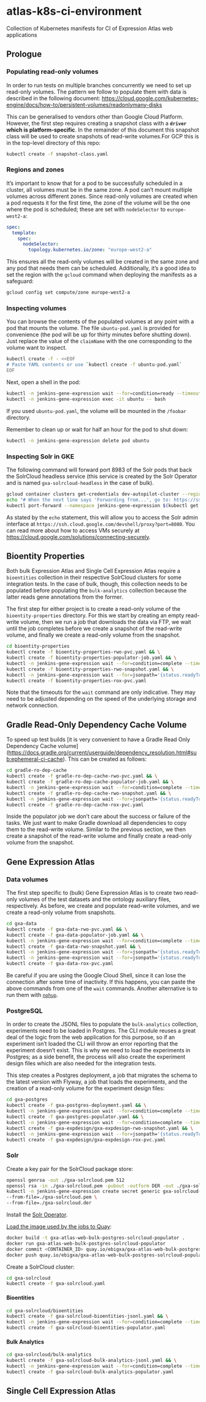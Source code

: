 # atlas-k8s-ci-environment
Collection of Kubernetes manifests for CI of Expression Atlas web applications


## Prologue
### Populating read-only volumes
In order to run tests on multiple branches concurrently we need to set up read-only volumes. The pattern we follow to
populate them with data is described in the following document:
https://cloud.google.com/kubernetes-engine/docs/how-to/persistent-volumes/readonlymany-disks

This can be generalised to vendors other than Google Cloud Platform. However, the first step requires creating a
snapshot class with a **`driver` which is platform-specific**. In the remainder of this document this snapshot class 
will be used to create snapshots of read-write volumes.For GCP this is in the top-level directory of this repo:
```bash
kubectl create -f snapshot-class.yaml
```

### Regions and zones
It’s important to know that for a pod to be successfully scheduled in a cluster, all volumes must be in the same zone.
A pod can’t mount multiple volumes across different zones. Since read-only volumes are created when a pod requests it
for the first time, the zone of the volume will be the one where the pod is scheduled; these are set with
`nodeSelector` to `europe-west2-a`:
```yaml
spec:
  template:
    spec:
      nodeSelector:
        topology.kubernetes.io/zone: "europe-west2-a"
```

This ensures all the read-only volumes will be created in the same zone and any pod that needs them can be scheduled.
Additionally, it’s a good idea to set the region with the `gcloud` command when deploying the manifests as a safeguard:
```bash
gcloud config set compute/zone europe-west2-a
```

### Inspecting volumes
You can browse the contents of the populated volumes at any point with a pod that mounts the volume. The file 
`ubuntu-pod.yaml` is provided for convenience (the pod will be up for thirty minutes before shutting down). Just
replace the value of the `claimName` with the one corresponding to the volume want to inspect.
```bash
kubectl create -f - <<EOF
# Paste YAML contents or use `kubectl create -f ubuntu-pod.yaml`
EOF
```

Next, open a shell in the pod:
```bash
kubectl -n jenkins-gene-expression wait --for=condition=ready --timeout=1h pod ubuntu && \
kubectl -n jenkins-gene-expression exec -it ubuntu -- bash
```

If you used `ubuntu-pod.yaml`, the volume will be mounted in the `/foobar` directory.

Remember to clean up or wait for half an hour for the pod to shut down: 
```bash
kubectl -n jenkins-gene-expression delete pod ubuntu
```

### Inspecting Solr in GKE
The following command will forward port 8983 of the Solr pods that back the SolrCloud headless service (this service is
created by the Solr Operator and is named `gxa-solrcloud-headless` in the case of bulk).
```bash
gcloud container clusters get-credentials dev-autopilot-cluster --region europe-west2 --project prj-int-dev-atlas-app-intg && \
echo "# When the next line says 'Forwarding from...', go to: https://ssh.cloud.google.com/devshell/proxy?port=8080" && \
kubectl port-forward --namespace jenkins-gene-expression $(kubectl get pod --namespace jenkins-gene-expression --selector="solr-cloud=gxa,technology=solr-cloud" --output jsonpath='{.items[0].metadata.name}') 8080:8983
```

As stated by the `echo` statement, this will allow you to access the Solr admin interface at
`https://ssh.cloud.google.com/devshell/proxy?port=8080`. You can read more about how to access VMs securely at
https://cloud.google.com/solutions/connecting-securely.


## Bioentity Properties
Both bulk Expression Atlas and Single Cell Expression Atlas require a `bioentities` collection in their respective
SolrCloud clusters for some integration tests. In the case of bulk, though, this collection needs to be populated
before populating the `bulk-analytics` collection because the latter reads gene annotations from the former.

The first step for either project is to create a read-only volume of the `bioentity-properties` directory. For this we
start by creating an empty read-write volume, then we run a job that downloads the data via FTP, we wait until the job
completes before we create a snapshot of the read-write volume, and finally we create a read-only volume from the
snapshot.
```bash
cd bioentity-properties
kubectl create -f bioentity-properties-rwo-pvc.yaml && \
kubectl create -f bioentity-properties-populator-job.yaml && \
kubectl -n jenkins-gene-expression wait --for=condition=complete --timeout=1h job bioentity-properties-populator && \
kubectl create -f bioentity-properties-rwo-snapshot.yaml && \
kubectl -n jenkins-gene-expression wait --for=jsonpath='{status.readyToUse}'=true --timeout=15m volumesnapshot bioentity-properties-rwo-snapshot && \
kubectl create -f bioentity-properties-rox-pvc.yaml
```

Note that the timeouts for the `wait` command are only indicative. They may need to be adjusted depending on the speed 
of the underlying storage and network connection.

## Gradle Read-Only Dependency Cache Volume
To speed up test builds [it is very convenient to have a Gradle Read Only Dependency Cache volume]
(https://docs.gradle.org/current/userguide/dependency_resolution.html#sub:ephemeral-ci-cache). This can be created
as follows:
```bash
cd gradle-ro-dep-cache
kubectl create -f gradle-ro-dep-cache-rwo-pvc.yaml && \
kubectl create -f gradle-ro-dep-cache-populator-job.yaml && \
kubectl -n jenkins-gene-expression wait --for=condition=complete --timeout=1h job gradle-ro-dep-cache-populator && \
kubectl create -f gradle-ro-dep-cache-rwo-snapshot.yaml && \
kubectl -n jenkins-gene-expression wait --for=jsonpath='{status.readyToUse}'=true --timeout=15m volumesnapshot gradle-7.0-ro-dep-cache-rwo-snapshot && \
kubectl create -f gradle-ro-dep-cache-rox-pvc.yaml
```

Inside the populator job we don’t care about the success or failure of the tasks. We just want to make Gradle download
all dependencies to copy them to the read-write volume. Similar to the previous section, we then create a snapshot of
the read-write volume and finally create a read-only volume from the snapshot.


## Gene Expression Atlas
### Data volumes
The first step specific to (bulk) Gene Expression Atlas is to create two read-only volumes of the test datasets and the
ontology auxiliary files, respectively. As before, we create and populate read-write volumes, and we create a read-only
volume from snapshots.
```bash
cd gxa-data
kubectl create -f gxa-data-rwo-pvc.yaml && \
kubectl create -f gxa-data-populator-job.yaml && \
kubectl -n jenkins-gene-expression wait --for=condition=complete --timeout=6h job gxa-data-populator && \
kubectl create -f gxa-data-rwo-snapshot.yaml && \
kubectl -n jenkins-gene-expression wait --for=jsonpath='{status.readyToUse}'=true --timeout=1h volumesnapshot gxa-data-rwo-snapshot && \
kubectl -n jenkins-gene-expression wait --for=jsonpath='{status.readyToUse}'=true --timeout=15m volumesnapshot gxa-data-ontology-rwo-snapshot && \
kubectl create -f gxa-data-rox-pvc.yaml
```

Be careful if you are using the Google Cloud Shell, since it can lose the connection after some time of inactivity. If
this happens, you can paste the above commands from one of the `wait` commands. Another alternative is to run them
with [`nohup`](https://man7.org/linux/man-pages/man1/nohup.1.html).


### PostgreSQL
In order to create the JSONL files to populate the `bulk-analytics` collection, experiments need to be loaded in 
Postgres. The CLI module reuses a great deal of the logic from the web application for this purpose, so if an
experiment isn’t loaded the CLI will throw an error reporting that the experiment doesn’t exist. This is why we need to
load the experiments in Postgres; as a side benefit, the process will also create the experiment design files which are
also needed for the integration tests.

This step creates a Postgres deployment, a job that migrates the schema to the latest version with Flyway, a job that
loads the experiments, and the creation of a read-only volume for the experiment design files:
```bash
cd gxa-postgres
kubectl create -f gxa-postgres-deployment.yaml && \
kubectl -n jenkins-gene-expression wait --for=condition=complete --timeout=30m job gxa-postgres-migrator && \
kubectl create -f gxa-postgres-populator.yaml && \
kubectl -n jenkins-gene-expression wait --for=condition=complete --timeout=1h job gxa-postgres-populator && \
kubectl create -f gxa-expdesign/gxa-expdesign-rwo-snapshot.yaml && \
kubectl -n jenkins-gene-expression wait --for=jsonpath='{status.readyToUse}'=true --timeout=15m volumesnapshot gxa-expdesign-rwo-snapshot && \
kubectl create -f gxa-expdesign/gxa-expdesign-rox-pvc.yaml
```

### Solr
Create a key pair for the SolrCloud package store:
```bash
openssl genrsa -out ./gxa-solrcloud.pem 512
openssl rsa -in ./gxa-solrcloud.pem -pubout -outform DER -out ./gxa-solrcloud.der
kubectl -n jenkins-gene-expression create secret generic gxa-solrcloud-package-store-keys \
--from-file=./gxa-solrcloud.pem \
--from-file=./gxa-solrcloud.der
```

Install the [Solr Operator](https://solr.apache.org/operator/).

[Load the image used by the jobs to Quay](https://docs.quay.io/solution/getting-started.html):
```bash
docker build -t gxa-atlas-web-bulk-postgres-solrcloud-populator .
docker run gxa-atlas-web-bulk-postgres-solrcloud-populator
docker commit <CONTAINER_ID> quay.io/ebigxa/gxa-atlas-web-bulk-postgres-solrcloud-populator
docker push quay.io/ebigxa/gxa-atlas-web-bulk-postgres-solrcloud-populator:latest
```

Create a SolrCloud cluster:
```bash
cd gxa-solrcloud
kubectl create -f gxa-solrcloud.yaml
```

#### Bioentities
```bash
cd gxa-solrcloud/bioentities
kubectl create -f gxa-solrcloud-bioentities-jsonl.yaml && \
kubectl -n jenkins-gene-expression wait --for=condition=complete --timeout=30m job gxa-solrcloud-bioentities-jsonl && \
kubectl create -f gxa-solrcloud-bioentities-populator.yaml
```

#### Bulk Analytics
```bash
cd gxa-solrcloud/bulk-analytics
kubectl create -f gxa-solrcloud-bulk-analytics-jsonl.yaml && \
kubectl -n jenkins-gene-expression wait --for=condition=complete --timeout=1h job gxa-solrcloud-bulk-analytics-jsonl && \
kubectl create -f gxa-solrcloud-bulk-analytics-populator.yaml
```

## Single Cell Expression Atlas
